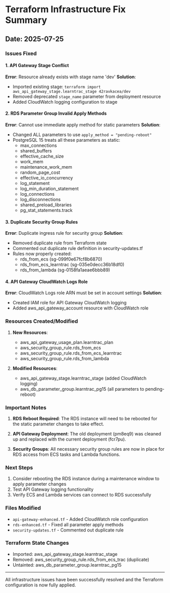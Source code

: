 # Terraform Infrastructure Fix Summary

## Date: 2025-07-25

### Issues Fixed

#### 1. API Gateway Stage Conflict
**Error**: Resource already exists with stage name 'dev'
**Solution**: 
- Imported existing stage: `terraform import aws_api_gateway_stage.learntrac_stage 42ravkacea/dev`
- Removed deprecated `stage_name` parameter from deployment resource
- Added CloudWatch logging configuration to stage

#### 2. RDS Parameter Group Invalid Apply Methods
**Error**: Cannot use immediate apply method for static parameters
**Solution**:
- Changed ALL parameters to use `apply_method = "pending-reboot"`
- PostgreSQL 15 treats all these parameters as static:
  - max_connections
  - shared_buffers
  - effective_cache_size
  - work_mem
  - maintenance_work_mem
  - random_page_cost
  - effective_io_concurrency
  - log_statement
  - log_min_duration_statement
  - log_connections
  - log_disconnections
  - shared_preload_libraries
  - pg_stat_statements.track

#### 3. Duplicate Security Group Rules
**Error**: Duplicate ingress rule for security group
**Solution**:
- Removed duplicate rule from Terraform state
- Commented out duplicate rule definition in security-updates.tf
- Rules now properly created:
  - rds_from_ecs (sg-099f0e67fcf8b6870)
  - rds_from_ecs_learntrac (sg-035e0decc36b18df0)
  - rds_from_lambda (sg-0158fa1aeae6bbb89)

#### 4. API Gateway CloudWatch Logs Role
**Error**: CloudWatch Logs role ARN must be set in account settings
**Solution**:
- Created IAM role for API Gateway CloudWatch logging
- Added aws_api_gateway_account resource with CloudWatch role

### Resources Created/Modified

1. **New Resources**:
   - aws_api_gateway_usage_plan.learntrac_plan
   - aws_security_group_rule.rds_from_ecs
   - aws_security_group_rule.rds_from_ecs_learntrac
   - aws_security_group_rule.rds_from_lambda

2. **Modified Resources**:
   - aws_api_gateway_stage.learntrac_stage (added CloudWatch logging)
   - aws_db_parameter_group.learntrac_pg15 (all parameters to pending-reboot)

### Important Notes

1. **RDS Reboot Required**: The RDS instance will need to be rebooted for the static parameter changes to take effect.

2. **API Gateway Deployment**: The old deployment (pm8eq9) was cleaned up and replaced with the current deployment (fcr7pu).

3. **Security Groups**: All necessary security group rules are now in place for RDS access from ECS tasks and Lambda functions.

### Next Steps

1. Consider rebooting the RDS instance during a maintenance window to apply parameter changes
2. Test API Gateway logging functionality
3. Verify ECS and Lambda services can connect to RDS successfully

### Files Modified

- `api-gateway-enhanced.tf` - Added CloudWatch role configuration
- `rds-enhanced.tf` - Fixed all parameter apply methods
- `security-updates.tf` - Commented out duplicate rule

### Terraform State Changes

- Imported: aws_api_gateway_stage.learntrac_stage
- Removed: aws_security_group_rule.rds_from_ecs_trac (duplicate)
- Untainted: aws_db_parameter_group.learntrac_pg15

---

All infrastructure issues have been successfully resolved and the Terraform configuration is now fully applied.